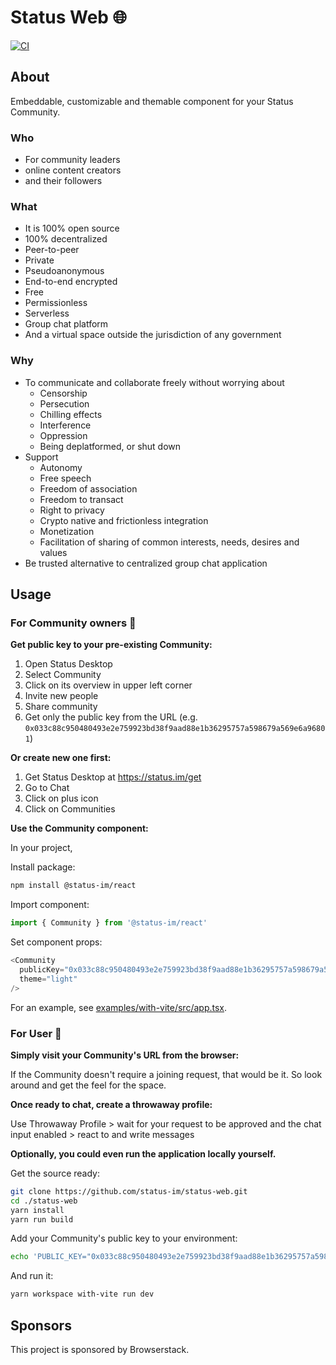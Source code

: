 # Status Web 🌐

[![CI](https://github.com/status-im/status-web/actions/workflows/ci.yml/badge.svg)](https://github.com/status-im/status-web/actions/workflows/ci.yml)

## About

Embeddable, customizable and themable component for your Status Community.

### Who

- For community leaders
- online content creators
- and their followers

### What

- It is 100% open source
- 100% decentralized
- Peer-to-peer
- Private
- Pseudoanonymous
- End-to-end encrypted
- Free
- Permissionless
- Serverless
- Group chat platform
- And a virtual space outside the jurisdiction of any government

### Why

- To communicate and collaborate freely without worrying about
  - Censorship
  - Persecution
  - Chilling effects
  - Interference
  - Oppression
  - Being deplatformed, or shut down
- Support
  - Autonomy
  - Free speech
  - Freedom of association
  - Freedom to transact
  - Right to privacy
  - Crypto native and frictionless integration
  - Monetization
  - Facilitation of sharing of common interests, needs, desires and values
- Be trusted alternative to centralized group chat application

## Usage

### For Community owners 👥

**Get public key to your pre-existing Community:**

1. Open Status Desktop
2. Select Community
3. Click on its overview in upper left corner
4. Invite new people
5. Share community
6. Get only the public key from the URL (e.g. `0x033c88c950480493e2e759923bd38f9aad88e1b36295757a598679a569e6a96801`)

**Or create new one first:**

1. Get Status Desktop at <https://status.im/get>
2. Go to Chat
3. Click on plus icon
4. Click on Communities

**Use the Community component:**

In your project,

Install package:

```sh
npm install @status-im/react
```

Import component:

```js
import { Community } from '@status-im/react'
```

Set component props:

```js
<Community
  publicKey="0x033c88c950480493e2e759923bd38f9aad88e1b36295757a598679a569e6a96801"
  theme="light"
/>
```

For an example, see [examples/with-vite/src/app.tsx](./examples/with-vite/src/app.tsx).

### For User 👤

**Simply visit your Community's URL from the browser:**

If the Community doesn't require a joining request, that would be it. So look around and get the feel for the space.

**Once ready to chat, create a throwaway profile:**

Use Throwaway Profile > wait for your request to be approved and the chat input enabled > react to and write messages

**Optionally, you could even run the application locally yourself.**

Get the source ready:

```sh
git clone https://github.com/status-im/status-web.git
cd ./status-web
yarn install
yarn run build
```

Add your Community's public key to your environment:

```sh
echo 'PUBLIC_KEY="0x033c88c950480493e2e759923bd38f9aad88e1b36295757a598679a569e6a96801"' >> examples/with-vite/.env
```

And run it:

```sh
yarn workspace with-vite run dev
```

## Sponsors

This project is sponsored by Browserstack.
